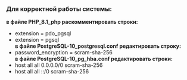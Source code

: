 ### Для корректной работы системы: # 
**в файле PHP_8.1_php раскомментировать строки:**
- extension = pdo_pgsql
- extension = pgsql\
**в файле PostgreSQL-10_postgresql.conf редактировать строку:**
- password_encryption = scram-sha-256\
**в файле PostgreSQL-10_pg_hba.conf редактировать строки:**
- host    all             all             0.0.0.0/0               scram-sha-256
- host    all             all             ::/0                    scram-sha-256
